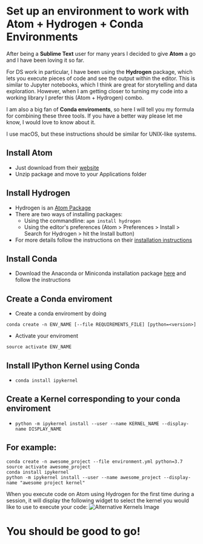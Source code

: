 # Set up an environment to work with Atom + Hydrogen + Conda Environments
After being a **Sublime Text** user for many years I decided to give **Atom** a go and I have been loving it so far.

For DS work in particular, I have been using the **Hydrogen** package, which lets you execute pieces of code and see the output within the editor. This is similar to Jupyter notebooks, which I think are great for storytelling and data exploration. However, when I am getting closer to turning my code into a working library I prefer this (Atom + Hydrogen) combo.

I am also a big fan of **Conda enviroments**, so here I will tell you my formula for combining these three tools. If you have a better way please let me know, I would love to know about it.

I use macOS, but these instructions should be similar for UNIX-like systems.

## Install Atom
- Just download from their [website](https://atom.io/)
- Unzip package and move to your Applications folder

## Install Hydrogen
- Hydrogen is an [Atom Package](https://flight-manual.atom.io/using-atom/sections/atom-packages/)
- There are two ways of installing packages:
    - Using the commandline: `apm install hydrogen`
    - Using the editor's preferences (Atom > Preferences > Install > Search for Hydrogen > hit the Install button)
- For more details follow the instructions on their [installation instructions](https://nteract.gitbooks.io/hydrogen/docs/Installation.html)

## Install Conda
- Download the Anaconda or Miniconda installation package [here](https://conda.io/docs/user-guide/install/macos.html#installing-on-macos) and follow the instructions

## Create a Conda enviroment
- Create a conda enviroment by doing

`conda create -n ENV_NAME [--file REQUIREMENTS_FILE] [python=<version>]`

- Activate your enviroment

`source activate ENV_NAME`

## Install IPython Kernel using Conda
- `conda install ipykernel`

## Create a Kernel corresponding to your conda enviroment
- `python -m ipykernel install --user --name KERNEL_NAME --display-name DISPLAY_NAME`

## For example:
```console
conda create -n awesome_project --file environment.yml python=3.7
source activate awesome_project
conda install ipykernel
python -m ipykernel install --user --name awesome_project --display-name "awesome project kernel"
```

When you execute code on Atom using Hydrogen for the first time during a session, it will display the following widget to select the kernel you would like to use to execute your code:
![Alternative Kernels Image](https://github.com/likethereisnobox/ds-tutorials/blob/master/img/multiple_kernels.png "Alternative kernels selection")

# You should be good to go!
